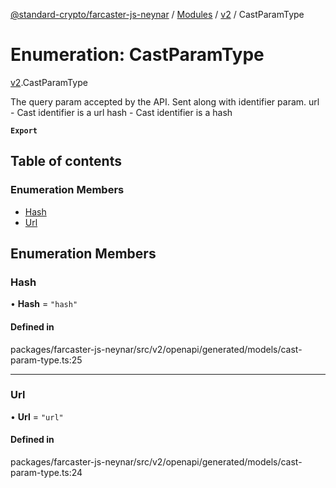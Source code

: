 [@standard-crypto/farcaster-js-neynar](../README.md) / [Modules](../modules.md) / [v2](../modules/v2.md) / CastParamType

# Enumeration: CastParamType

[v2](../modules/v2.md).CastParamType

The query param accepted by the API. Sent along with identifier param. url - Cast identifier is a url hash - Cast identifier is a hash

**`Export`**

## Table of contents

### Enumeration Members

- [Hash](v2.CastParamType.md#hash)
- [Url](v2.CastParamType.md#url)

## Enumeration Members

### Hash

• **Hash** = ``"hash"``

#### Defined in

packages/farcaster-js-neynar/src/v2/openapi/generated/models/cast-param-type.ts:25

___

### Url

• **Url** = ``"url"``

#### Defined in

packages/farcaster-js-neynar/src/v2/openapi/generated/models/cast-param-type.ts:24
